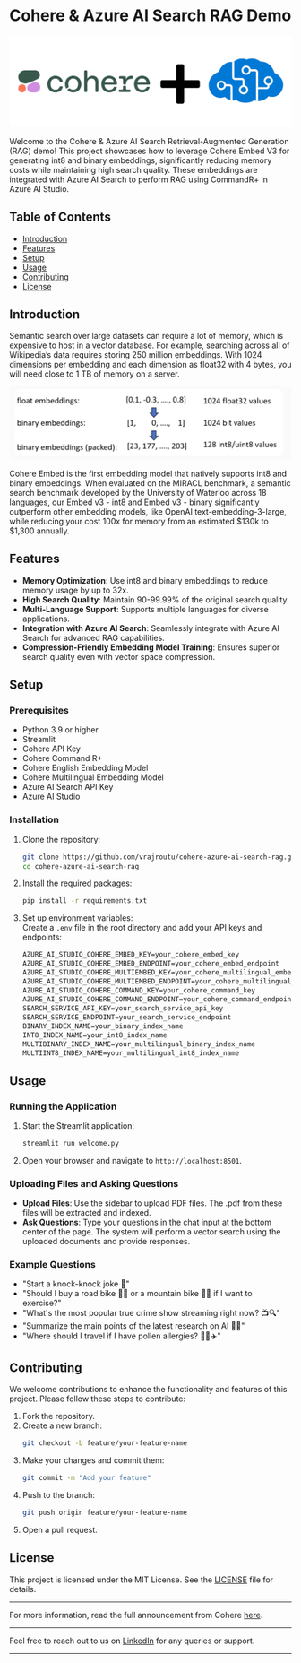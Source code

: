 # Cohere & Azure AI Search RAG Demo  

![RAG Architecture](assets/cohererag.png)

   
Welcome to the Cohere & Azure AI Search Retrieval-Augmented Generation (RAG) demo! This project showcases how to leverage Cohere Embed V3 for generating int8 and binary embeddings, significantly reducing memory costs while maintaining high search quality. These embeddings are integrated with Azure AI Search to perform RAG using CommandR+ in Azure AI Studio.  
   
## Table of Contents
- [Introduction](#introduction)  
- [Features](#features)  
- [Setup](#setup)  
- [Usage](#usage)  
- [Contributing](#contributing)  
- [License](#license)  
   
## Introduction  
   
Semantic search over large datasets can require a lot of memory, which is expensive to host in a vector database. For example, searching across all of Wikipedia’s data requires storing 250 million embeddings. With 1024 dimensions per embedding and each dimension as float32 with 4 bytes, you will need close to 1 TB of memory on a server.  

![RAG Architecture](assets/binary_emb.png)
   
Cohere Embed is the first embedding model that natively supports int8 and binary embeddings. When evaluated on the MIRACL benchmark, a semantic search benchmark developed by the University of Waterloo across 18 languages, our Embed v3 - int8 and Embed v3 - binary significantly outperform other embedding models, like OpenAI text-embedding-3-large, while reducing your cost 100x for memory from an estimated $130k to $1,300 annually.  

   
## Features  
   
- **Memory Optimization**: Use int8 and binary embeddings to reduce memory usage by up to 32x.  
- **High Search Quality**: Maintain 90-99.99% of the original search quality.  
- **Multi-Language Support**: Supports multiple languages for diverse applications.  
- **Integration with Azure AI Search**: Seamlessly integrate with Azure AI Search for advanced RAG capabilities.  
- **Compression-Friendly Embedding Model Training**: Ensures superior search quality even with vector space compression.  
   
## Setup  
   
### Prerequisites  
   
- Python 3.9 or higher  
- Streamlit  
- Cohere API Key
- Cohere Command R+
- Cohere English Embedding Model
- Cohere Multilingual Embedding Model
- Azure AI Search API Key  
- Azure AI Studio  
   
### Installation  
   
1. Clone the repository:  
    ```bash  
    git clone https://github.com/vrajroutu/cohere-azure-ai-search-rag.git  
    cd cohere-azure-ai-search-rag  
    ```  
   
2. Install the required packages:  
    ```bash  
    pip install -r requirements.txt  
    ```  
   
3. Set up environment variables:  
    Create a `.env` file in the root directory and add your API keys and endpoints:  
    ```env  
    AZURE_AI_STUDIO_COHERE_EMBED_KEY=your_cohere_embed_key  
    AZURE_AI_STUDIO_COHERE_EMBED_ENDPOINT=your_cohere_embed_endpoint  
    AZURE_AI_STUDIO_COHERE_MULTIEMBED_KEY=your_cohere_multilingual_embed_key  
    AZURE_AI_STUDIO_COHERE_MULTIEMBED_ENDPOINT=your_cohere_multilingual_embed_endpoint  
    AZURE_AI_STUDIO_COHERE_COMMAND_KEY=your_cohere_command_key  
    AZURE_AI_STUDIO_COHERE_COMMAND_ENDPOINT=your_cohere_command_endpoint  
    SEARCH_SERVICE_API_KEY=your_search_service_api_key  
    SEARCH_SERVICE_ENDPOINT=your_search_service_endpoint  
    BINARY_INDEX_NAME=your_binary_index_name  
    INT8_INDEX_NAME=your_int8_index_name  
    MULTIBINARY_INDEX_NAME=your_multilingual_binary_index_name  
    MULTIINT8_INDEX_NAME=your_multilingual_int8_index_name  
    ```  
   
## Usage  
   
### Running the Application  
   
1. Start the Streamlit application:  
    ```bash  
    streamlit run welcome.py  
    ```  
   
2. Open your browser and navigate to `http://localhost:8501`.  
   
### Uploading Files and Asking Questions  
   
- **Upload Files**: Use the sidebar to upload PDF files. The .pdf from these files will be extracted and indexed.  
- **Ask Questions**: Type your questions in the chat input at the bottom center of the page. The system will perform a vector search using the uploaded documents and provide responses.  
   
### Example Questions  
   
- "Start a knock-knock joke 🤡"  
- "Should I buy a road bike 🚴‍♂️ or a mountain bike 🚵‍♀️ if I want to exercise?"  
- "What's the most popular true crime show streaming right now? 📺🔍"  
- "Summarize the main points of the latest research on AI 🤖📝"  
- "Where should I travel if I have pollen allergies? 🌼❌✈️"  
   
## Contributing  
   
We welcome contributions to enhance the functionality and features of this project. Please follow these steps to contribute:  
   
1. Fork the repository.  
2. Create a new branch:  
    ```bash  
    git checkout -b feature/your-feature-name  
    ```  
3. Make your changes and commit them:  
    ```bash  
    git commit -m "Add your feature"  
    ```  
4. Push to the branch:  
    ```bash  
    git push origin feature/your-feature-name  
    ```  
5. Open a pull request.  
   
## License  
   
This project is licensed under the MIT License. See the [LICENSE](LICENSE) file for details.  
   
---  
   
For more information, read the full announcement from Cohere [here](https://cohere.com/blog/int8-binary-embeddings).  
   
---  
   
Feel free to reach out to us on [LinkedIn](https://www.linkedin.com/in/vrajkishoreroutu/) for any queries or support.  
   
--- 
